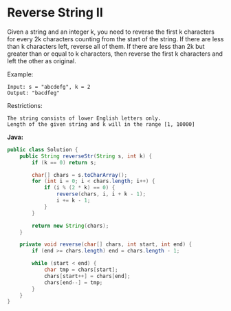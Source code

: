 # Reverse String II

Given a string and an integer k, you need to reverse the first k characters for every 2k characters counting from the start of the string. If there are less than k characters left, reverse all of them. If there are less than 2k but greater than or equal to k characters, then reverse the first k characters and left the other as original.

Example:

    Input: s = "abcdefg", k = 2
    Output: "bacdfeg"

Restrictions:

    The string consists of lower English letters only.
    Length of the given string and k will in the range [1, 10000]


**Java:**
```java
public class Solution {
    public String reverseStr(String s, int k) {
        if (k == 0) return s;

        char[] chars = s.toCharArray();
        for (int i = 0; i < chars.length; i++) {
            if (i % (2 * k) == 0) {
                reverse(chars, i, i + k - 1);
                i += k - 1;
            }
        }

        return new String(chars);
    }

    private void reverse(char[] chars, int start, int end) {
        if (end >= chars.length) end = chars.length - 1;

        while (start < end) {
            char tmp = chars[start];
            chars[start++] = chars[end];
            chars[end--] = tmp;
        }
    }
}
```
